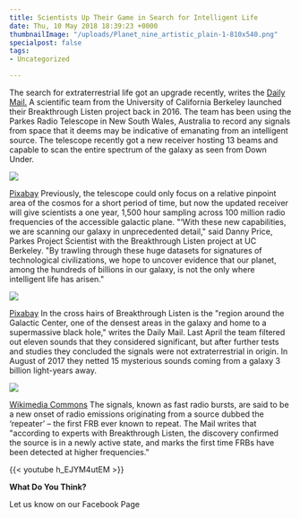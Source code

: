 ```yaml
---
title: Scientists Up Their Game in Search for Intelligent Life
date: Thu, 10 May 2018 18:39:23 +0000
thumbnailImage: "/uploads/Planet_nine_artistic_plain-1-810x540.png"
specialpost: false
tags:
- Uncategorized

---
```

The search for extraterrestrial life got an upgrade recently, writes the [Daily Mail.](http://www.dailymail.co.uk/sciencetech/article-5700659/Breakthrough-Listen-begins-groundbreaking-survey-look-signs-alien-life-Milky-Way.html) A scientific team from the University of California Berkeley launched their Breakthrough Listen project back in 2016. The team has been using the Parkes Radio Telescope in New South Wales, Australia to record any signals from space that it deems may be indicative of emanating from an intelligent source. The telescope recently got a new receiver hosting 13 beams and capable to scan the entire spectrum of the galaxy as seen from Down Under. 

![](http://newsattorneys.staging.wpengine.com/wp-content/uploads/2018/05/parkes-radio-telescope-1024x768.jpg) 

[Pixabay](https://www.flickr.com/photos/pikerslanefarm/3447781119) Previously, the telescope could only focus on a relative pinpoint area of the cosmos for a short period of time, but now the updated receiver will give scientists a one year, 1,500 hour sampling across 100 million radio frequencies of the accessible galactic plane. "‘With these new capabilities, we are scanning our galaxy in unprecedented detail," said Danny Price, Parkes Project Scientist with the Breakthrough Listen project at UC Berkeley. "By trawling through these huge datasets for signatures of technological civilizations, we hope to uncover evidence that our planet, among the hundreds of billions in our galaxy, is not the only where intelligent life has arisen." 

![](http://newsattorneys.staging.wpengine.com/wp-content/uploads/2018/05/Milky-way-galaxy-pixabay-1024x748.jpg) 

[Pixabay](https://pixabay.com/en/galaxy-infinity-milky-way-orbit-1837306/) In the cross hairs of Breakthrough Listen is the "region around the Galactic Center, one of the densest areas in the galaxy and home to a supermassive black hole," writes the Daily Mail. Last April the team filtered out eleven sounds that they considered significant, but after further tests and studies they concluded the signals were not extraterrestrial in origin. In August of 2017 they netted 15 mysterious sounds coming from a galaxy 3 billion light-years away. 

![](http://newsattorneys.staging.wpengine.com/wp-content/uploads/2018/05/Planet_nine_artistic_plain-1-1024x683.png) 

[Wikimedia Commons](https://commons.wikimedia.org/wiki/File:Artist%27s_concept_of_the_%22Planet_Nine%22.jpg) The signals, known as fast radio bursts, are said to be a new onset of radio emissions originating from a source dubbed the ‘repeater’ – the first FRB ever known to repeat. The Mail writes that "according to experts with Breakthrough Listen, the discovery confirmed the source is in a newly active state, and marks the first time FRBs have been detected at higher frequencies." 

{{< youtube h_EJYM4utEM >}}

**What Do You Think?** 

Let us know on our Facebook Page